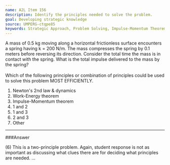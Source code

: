 ```yaml
---
name: A2L Item 156
description: Identify the principles needed to solve the problem.
goal: Developing strategic knowledge
source: UMPERG-ctqpe85
keywords: Strategic Approach, Problem Solving, Impulse-Momentum Theorem, Work-Energy Theorem
---
```


A mass of 0.5 kg moving along a horizontal frictionless surface
encounters a spring having k = 200 N/m.  The mass compresses the spring
by 0.1 meters before reversing its direction.  Consider the total time
the mass is in contact with the spring.  What is the total impulse
delivered to the mass by the spring?
<br><br> Which of the following principles or combination of principles
could be used to solve this problem MOST EFFICIENTLY.

1. Newton's 2nd law & dynamics
2. Work-Energy theorem
3. Impulse-Momentum theorem
4. 1 and 2
5. 1 and 3
6. 2 and 3
7. Other



<hr/>

###Answer 

(6) This is a two-principle problem. Again, student response is
not as important as discussing what clues there are for deciding what
principles are needed.
...
